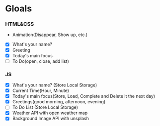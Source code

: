 # Gloals

### HTML&CSS

- Animation(Disappear, Show up, etc.)
- [x] What's your name?
- [x] Greeting
- [x] Today's main focus
- [ ] To Do(open, close, add list)

### JS

- [x] What's your name? (Store Local Storage)
- [x] Current Time(Hour, Minute)
- [x] Today's main focus(Store, Load, Complete and Delete it the next day)
- [x] Greetings(good morning, afternoon, evening)
- [ ] To Do List (Store Local Storage)
- [x] Weather API with open weather map
- [x] Background Image API with unsplash